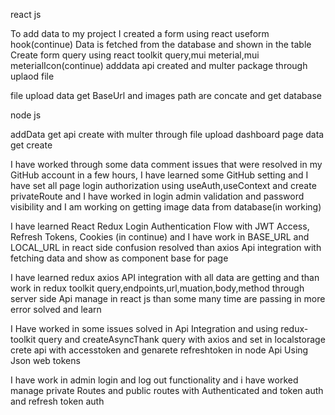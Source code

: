 react js

To add data to my project I created a form using react useform hook(continue)
Data is fetched from the database and shown in the table
Create form query using react toolkit query,mui meterial,mui meterialIcon(continue)
adddata api created and multer package through uplaod file

file upload data get BaseUrl and images path are concate and get database

node js

addData get api create with multer through file upload
dashboard page data get create

<!-- 4 Dec -->

I have worked through some data comment issues that were resolved in my GitHub account in a few hours,
I have learned some GitHub setting
and I have set all page login authorization using useAuth,useContext and create privateRoute and
I have worked in login admin validation and password visibility
and I am working on getting image data from database(in working)

<!-- 5 Dec -->

I have learned React Redux Login Authentication Flow with JWT Access,
Refresh Tokens, Cookies (in continue)
and I have work in BASE_URL and LOCAL_URL in react side confusion resolved
than axios Api integration with fetching data and show as component base for page

<!-- 6 Dec -->

I have learned redux axios API integration with all data are getting
and than work in redux toolkit query,endpoints,url,muation,body,method through server
side Api manage in react js than some many time are passing in more error solved and learn

<!-- 11 Dec -->

I Have worked in some issues solved in Api Integration and using redux-toolkit query and
createAsyncThank query with axios and set in localstorage crete api with accesstoken and
genarete refreshtoken in node Api Using Json web tokens

<!-- 12 Dec -->
I have work in admin login and log out functionality and i have worked manage 
private Routes and public routes with Authenticated and token auth
and refresh token auth 
